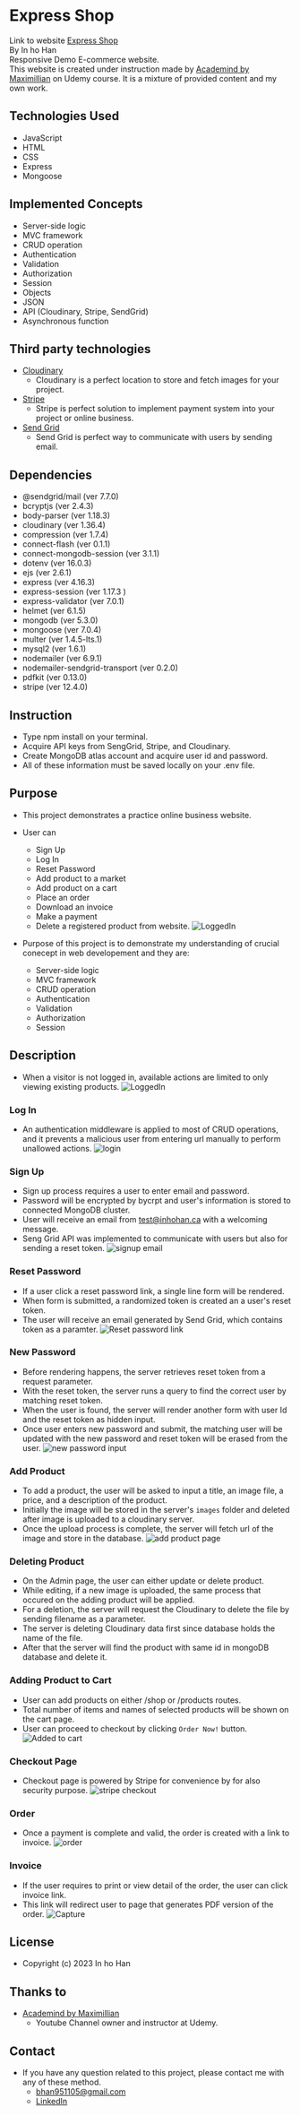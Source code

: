 # Express Shop
Link to website <a href="https://express-shop-production.up.railway.app/">Express Shop</a><br/>
By In ho Han <br/>
Responsive Demo E-commerce website.<br/>
This website is created under instruction made by <a href="https://www.udemy.com/user/academind/">Academind by Maximillian</a> on Udemy course.
It is a mixture of provided content and my own work.

## Technologies Used
- JavaScript
- HTML
- CSS
- Express
- Mongoose

## Implemented Concepts
- Server-side logic
- MVC framework
- CRUD operation
- Authentication
- Validation
- Authorization
- Session
- Objects
- JSON 
- API (Cloudinary, Stripe, SendGrid)
- Asynchronous function

## Third party technologies
- <a href="https://cloudinary.com/">Cloudinary</a>
  - Cloudinary is a perfect location to store and fetch images for your project.
- <a href="https://stripe.com/en-ca">Stripe</a>
  - Stripe is perfect solution to implement payment system into your project or online business.
- <a href="https://sendgrid.com/">Send Grid</a>
  - Send Grid is perfect way to communicate with users by sending email. 

## Dependencies
- @sendgrid/mail (ver 7.7.0)
- bcryptjs (ver 2.4.3)
- body-parser (ver 1.18.3)
- cloudinary (ver 1.36.4)
- compression (ver 1.7.4)
- connect-flash (ver 0.1.1)
- connect-mongodb-session (ver 3.1.1)
- dotenv (ver 16.0.3)
- ejs (ver 2.6.1)
- express (ver 4.16.3)
- express-session (ver 1.17.3 )
- express-validator (ver 7.0.1)
- helmet (ver 6.1.5)
- mongodb (ver 5.3.0)
- mongoose (ver 7.0.4)
- multer (ver 1.4.5-lts.1)
- mysql2 (ver 1.6.1)
- nodemailer (ver 6.9.1)
- nodemailer-sendgrid-transport (ver 0.2.0)
- pdfkit (ver 0.13.0)
- stripe (ver 12.4.0)

## Instruction
- Type npm install on your terminal.
- Acquire API keys from SengGrid, Stripe, and Cloudinary.
- Create MongoDB atlas account and acquire user id and password.
- All of these information must be saved locally on your .env file.

## Purpose
- This project demonstrates a practice online business website. 
- User can 
  - Sign Up
  - Log In
  - Reset Password  
  - Add product to a market
  - Add product on a cart
  - Place an order
  - Download an invoice
  - Make a payment
  - Delete a registered product from website.
![LoggedIn](https://github.com/inho115/Express-Shop/assets/97544886/0336f54c-509e-4bd1-a4c3-ab206749962a)

- Purpose of this project is to demonstrate my understanding of crucial conecept in web developement and they are:
  - Server-side logic
  - MVC framework
  - CRUD operation
  - Authentication
  - Validation
  - Authorization
  - Session

## Description 
- When a visitor is not logged in, available actions are limited to only viewing existing products.
![LoggedIn](https://github.com/inho115/Express-Shop/assets/97544886/712a6448-d7d4-4791-a4ca-306eb0baa644)

### Log In
- An authentication middleware is applied to most of CRUD operations, and it prevents a malicious user from entering url manually to perform unallowed actions. 
![login](https://github.com/inho115/Express-Shop/assets/97544886/5589a1c3-aec9-4b0c-843f-2ee83aa8807f)

### Sign Up
- Sign up process requires a user to enter email and password.
- Password will be encrypted by bycrpt and user's information is stored to connected MongoDB cluster.
- User will receive an email from test@inhohan.ca with a welcoming message.
- Seng Grid API was implemented to communicate with users but also for sending a reset token.
![signup email](https://github.com/inho115/Express-Shop/assets/97544886/19a8fe60-886c-45c8-b7d9-85b2afbdd993)

### Reset Password 
- If a user click a reset password link, a single line form will be rendered. 
- When form is submitted, a randomized token is created an a user's reset token.
- The user will receive an email generated by Send Grid, which contains token as a paramter.
![Reset password link](https://github.com/inho115/Express-Shop/assets/97544886/734f55a2-448b-44a2-8ff3-fac6c1a09f2f)

### New Password
- Before rendering happens, the server retrieves reset token from a request parameter.
- With the reset token, the server runs a query to find the correct user by matching reset token.
- When the user is found, the server will render another form with user Id and the reset token as hidden input.
- Once user enters new password and submit, the matching user will be updated with the new password and reset token will be erased from the user.
![new password input](https://github.com/inho115/Express-Shop/assets/97544886/f95d020f-e009-4faa-a071-74aa65222d2d)

### Add Product
- To add a product, the user will be asked to input a title, an image file, a price, and a description of the product.
- Initially the image will be stored in the server's `images` folder and deleted after image is uploaded to a cloudinary server.
- Once the upload process is complete, the server will fetch url of the image and store in the database.
![add product page](https://github.com/inho115/Express-Shop/assets/97544886/2ae10712-2929-415c-bef1-cc1416bca313)

### Deleting Product
- On the Admin page, the user can either update or delete product.
- While editing, if a new image is uploaded, the same process that occured on the adding product will be applied.
- For a deletion, the server will request the Cloudinary to delete the file by sending filename as a parameter.
- The server is deleting Cloudinary data first since database holds the name of the file.
- After that the server will find the product with same id in mongoDB database and delete it.

### Adding Product to Cart
- User can add products on either /shop or /products routes.
- Total number of items and names of selected products will be shown on the cart page.
- User can proceed to checkout by clicking `Order Now!` button.
![Added to cart](https://github.com/inho115/Express-Shop/assets/97544886/36979e34-9880-460c-bb34-d53885cb00e5)


### Checkout Page
- Checkout page is powered by Stripe for convenience by for also security purpose.
![stripe checkout](https://github.com/inho115/Express-Shop/assets/97544886/ad29423f-1f3a-4a96-a6b2-bd1aa96b9bb6)

### Order 
- Once a payment is complete and valid, the order is created with a link to invoice.
![order](https://github.com/inho115/Express-Shop/assets/97544886/9e936756-51e5-4947-a010-1cfa7d82ecb6)

### Invoice
- If the user requires to print or view detail of the order, the user can click invoice link.
- This link will redirect user to page that generates PDF version of the order.
![Capture](https://github.com/inho115/Express-Shop/assets/97544886/f6aa1208-49a1-4c18-8deb-c4f48579252c)

## License 
- Copyright (c) 2023 In ho Han
## Thanks to
- <a href="https://www.udemy.com/user/academind/">Academind by Maximillian</a>
  - Youtube Channel owner and instructor at Udemy.
## Contact
- If you have any question related to this project, please contact me with any of these method.
  - bhan951105@gmail.com
  - <a href="https://www.linkedin.com/in/ihhan/">LinkedIn</a>
